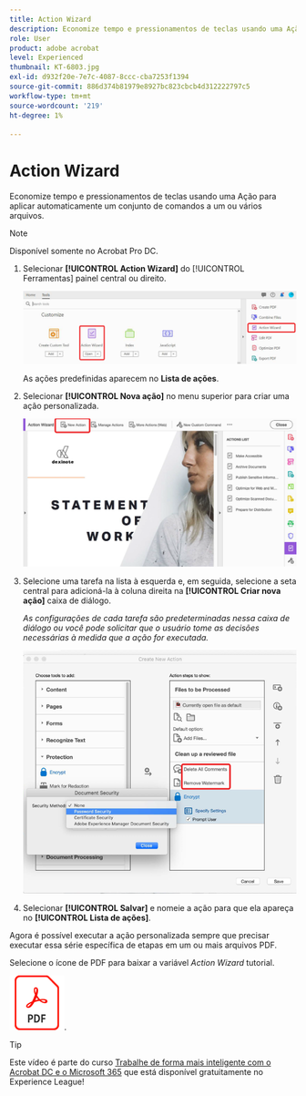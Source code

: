 ```yaml
---
title: Action Wizard
description: Economize tempo e pressionamentos de teclas usando uma Ação para aplicar automaticamente um conjunto de comandos a um ou vários arquivos
role: User
product: adobe acrobat
level: Experienced
thumbnail: KT-6803.jpg
exl-id: d932f20e-7e7c-4087-8ccc-cba7253f1394
source-git-commit: 886d374b81979e8927bc823cbcb4d312222797c5
workflow-type: tm+mt
source-wordcount: '219'
ht-degree: 1%

---
```


# Action Wizard

Economize tempo e pressionamentos de teclas usando uma Ação para aplicar automaticamente um conjunto de comandos a um ou vários arquivos.

>[!NOTE]
>
>Disponível somente no Acrobat Pro DC.

1. Selecionar **[!UICONTROL Action Wizard]** do [!UICONTROL Ferramentas] painel central ou direito.

   ![Action Wizard Step 1](../assets/ActionWizard_1.png)

   As ações predefinidas aparecem no **Lista de ações**.

1. Selecionar **[!UICONTROL Nova ação]** no menu superior para criar uma ação personalizada.

   ![Action Wizard Step 2](../assets/ActionWizard_2.png)

1. Selecione uma tarefa na lista à esquerda e, em seguida, selecione a seta central para adicioná-la à coluna direita na **[!UICONTROL Criar nova ação]** caixa de diálogo.

   *As configurações de cada tarefa são predeterminadas nessa caixa de diálogo ou você pode solicitar que o usuário tome as decisões necessárias à medida que a ação for executada.*

   ![Action Wizard Step 3](../assets/ActionWizard_3.png)

1. Selecionar **[!UICONTROL Salvar]** e nomeie a ação para que ela apareça no **[!UICONTROL Lista de ações]**.

Agora é possível executar a ação personalizada sempre que precisar executar essa série específica de etapas em um ou mais arquivos PDF.

Selecione o ícone de PDF para baixar a variável *Action Wizard* tutorial.

[![Baixar tutorial do Action Wizard](../assets/acrobat_PDF_96.png)](../assets/AcrobatDCActionWizard.pdf).

>[!TIP]
>
>Este vídeo é parte do curso [Trabalhe de forma mais inteligente com o Acrobat DC e o Microsoft 365](https://experienceleague.adobe.com/?recommended=Acrobat-U-1-2021.microsoft365) que está disponível gratuitamente no Experience League!
